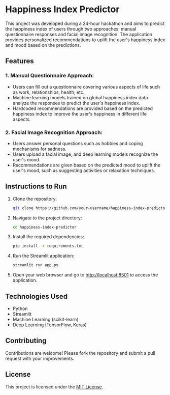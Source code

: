 # Happiness Index Predictor

This project was developed during a 24-hour hackathon and aims to predict the happiness index of users through two approaches: manual questionnaire responses and facial image recognition. The application provides personalized recommendations to uplift the user's happiness index and mood based on the predictions.

## Features

### 1. Manual Questionnaire Approach:
- Users can fill out a questionnaire covering various aspects of life such as work, relationships, health, etc.
- Machine learning models trained on global happiness index data analyze the responses to predict the user's happiness index.
- Hardcoded recommendations are provided based on the predicted happiness index to improve the user's happiness in different life aspects.

### 2. Facial Image Recognition Approach:
- Users answer personal questions such as hobbies and coping mechanisms for sadness.
- Users upload a facial image, and deep learning models recognize the user's mood.
- Recommendations are given based on the predicted mood to uplift the user's mood, such as suggesting activities or relaxation techniques.

## Instructions to Run

1. Clone the repository:
   ```bash
   git clone https://github.com/your-username/happiness-index-predictor.git
   ```
2. Navigate to the project directory:
   ```bash
   cd happiness-index-predictor
   ```
3. Install the required dependencies:
   ```bash
   pip install -r requirements.txt
   ```
4. Run the Streamlit application:
   ```bash
   streamlit run app.py
   ```
5. Open your web browser and go to [http://localhost:8501](http://localhost:8501) to access the application.

## Technologies Used

- Python
- Streamlit
- Machine Learning (scikit-learn)
- Deep Learning (TensorFlow, Keras)

## Contributing

Contributions are welcome! Please fork the repository and submit a pull request with your improvements.

## License

This project is licensed under the [MIT License](LICENSE).
